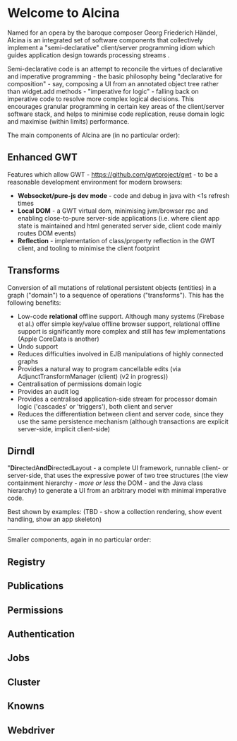 # Welcome to Alcina

Named for an opera by the baroque composer Georg Friederich Händel, Alcina is an integrated set of 
software components that collectively implement a "semi-declarative" client/server programming idiom 
which guides application design towards processing streams .

Semi-declarative code is an attempt to reconcile the virtues of declarative and imperative programming - 
the basic philosophy being "declarative for composition" - say, composing a UI from an annotated object tree 
rather than widget.add methods - "imperative for logic" - falling back on imperative code to resolve more
 complex logical decisions. This encourages granular programming in certain key areas
of the client/server software stack, and helps to minimise code replication, reuse domain 
logic and maximise (within limits) performance.

The main components of Alcina are (in no particular order):

## Enhanced GWT
Features which allow GWT - https://github.com/gwtproject/gwt - to be a reasonable development environment
for modern browsers:
*	**Websocket/pure-js dev mode** - code and debug in java with <1s refresh times
*	**Local DOM** - a GWT virtual dom, minimising jvm/browser rpc and enabling close-to-pure server-side applications
	(i.e. where client app state is maintained and html generated server side, client code mainly routes DOM events)
*	**Reflection** - implementation of class/property reflection in the GWT client, and tooling to minimise the 
	client footprint

##	Transforms
Conversion of all mutations of relational persistent objects (entities) in a graph ("domain") to a 
sequence of operations ("transforms"). This has the following benefits:
*	Low-code **relational** offline support. Although many systems (Firebase et al.) offer simple key/value offline
	browser support, relational offline support is significantly more complex and still has few implementations
	 (Apple CoreData is another)
*	Undo support	 
*	Reduces difficulties involved in EJB manipulations of highly connected graphs
*	Provides a natural way to program cancellable edits (via AdjunctTransformManager (client) (v2 in progress))
*	Centralisation of permissions domain logic
*	Provides an audit log
*	Provides a centralised application-side stream for processor domain logic ('cascades' or 'triggers'), both client and server
*	Reduces the differentiation between client and server code, since they use the same persistence mechanism (although 
	transactions are explicit server-side, implicit client-side)

##	Dirndl
"**Dir**ectedA**ndD**irected**L**ayout - a complete UI framework, runnable client- or server-side, that uses the 
expressive power of two tree structures (the view containment hierarchy - *more or less* the DOM - and the Java class hierarchy) 
to generate a UI from an arbitrary model with minimal imperative code.

Best shown by examples:
(TBD - show a collection rendering, show event handling, show an app skeleton)

---

Smaller components, again in no particular order:

##	Registry

##	Publications

##	Permissions

##	Authentication

##	Jobs

##	Cluster

##	Knowns

##	Webdriver

